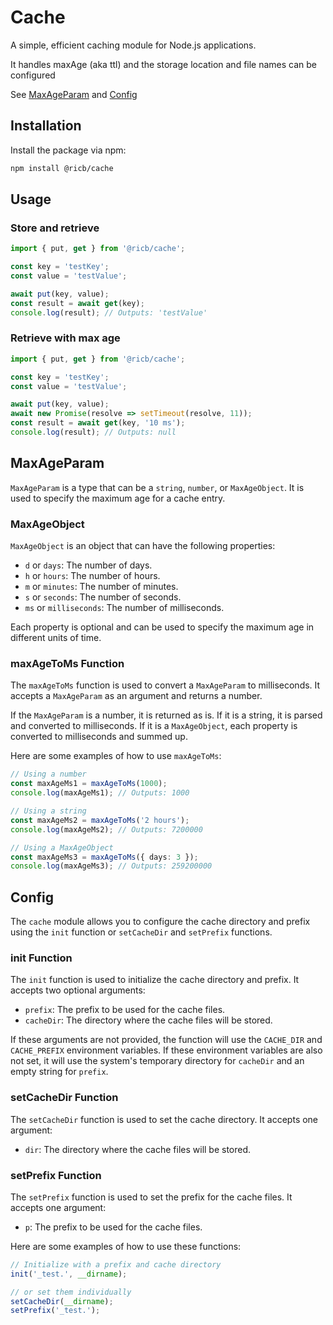 # Cache

A simple, efficient caching module for Node.js applications.

It handles maxAge (aka ttl) and the storage location and file names can be configured

See [MaxAgeParam](#maxageparam) and [Config](#config)

## Installation

Install the package via npm:

```bash
npm install @ricb/cache
```

## Usage

### Store and retrieve

```typescript
import { put, get } from '@ricb/cache';

const key = 'testKey';
const value = 'testValue';

await put(key, value);
const result = await get(key);
console.log(result); // Outputs: 'testValue'
```

### Retrieve with max age

```typescript
import { put, get } from '@ricb/cache';

const key = 'testKey';
const value = 'testValue';

await put(key, value);
await new Promise(resolve => setTimeout(resolve, 11));
const result = await get(key, '10 ms');
console.log(result); // Outputs: null
```

## MaxAgeParam

`MaxAgeParam` is a type that can be a `string`, `number`, or `MaxAgeObject`. It is used to specify the maximum age for a cache entry.

### MaxAgeObject

`MaxAgeObject` is an object that can have the following properties:

- `d` or `days`: The number of days.
- `h` or `hours`: The number of hours.
- `m` or `minutes`: The number of minutes.
- `s` or `seconds`: The number of seconds.
- `ms` or `milliseconds`: The number of milliseconds.

Each property is optional and can be used to specify the maximum age in different units of time.

### maxAgeToMs Function

The `maxAgeToMs` function is used to convert a `MaxAgeParam` to milliseconds. It accepts a `MaxAgeParam` as an argument and returns a number.

If the `MaxAgeParam` is a number, it is returned as is. If it is a string, it is parsed and converted to milliseconds. If it is a `MaxAgeObject`, each property is converted to milliseconds and summed up.

Here are some examples of how to use `maxAgeToMs`:

```typescript
// Using a number
const maxAgeMs1 = maxAgeToMs(1000);
console.log(maxAgeMs1); // Outputs: 1000

// Using a string
const maxAgeMs2 = maxAgeToMs('2 hours');
console.log(maxAgeMs2); // Outputs: 7200000

// Using a MaxAgeObject
const maxAgeMs3 = maxAgeToMs({ days: 3 });
console.log(maxAgeMs3); // Outputs: 259200000
```

## Config

The `cache` module allows you to configure the cache directory and prefix using the `init` function or `setCacheDir` and `setPrefix` functions.

### init Function

The `init` function is used to initialize the cache directory and prefix. It accepts two optional arguments:

- `prefix`: The prefix to be used for the cache files.
- `cacheDir`: The directory where the cache files will be stored.

If these arguments are not provided, the function will use the `CACHE_DIR` and `CACHE_PREFIX` environment variables. If these environment variables are also not set, it will use the system's temporary directory for `cacheDir` and an empty string for `prefix`.

### setCacheDir Function

The `setCacheDir` function is used to set the cache directory. It accepts one argument:

- `dir`: The directory where the cache files will be stored.

### setPrefix Function

The `setPrefix` function is used to set the prefix for the cache files. It accepts one argument:

- `p`: The prefix to be used for the cache files.

Here are some examples of how to use these functions:

```typescript
// Initialize with a prefix and cache directory
init('_test.', __dirname);

// or set them individually
setCacheDir(__dirname);
setPrefix('_test.');
```
